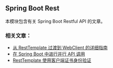## Spring Boot Rest
本模块包含有关 Spring Boot Restful API 的文章。

### 相关文章：
- [从 RestTemplate 过渡到 WebClient 的详细指南]()
- [在 Spring Boot 中进行并行 API 调用]()
- [RestTemplate 使用客户端证书身份验证]()
